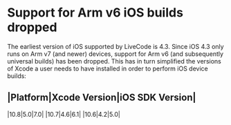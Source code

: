 # Support for Arm v6 iOS builds dropped

The earliest version of iOS supported by LiveCode is 4.3. Since iOS 4.3 only runs on Arm v7 (and newer) devices, support for Arm v6 (and subsequently universal builds) has been dropped. This has in turn simplified the versions of Xcode a user needs to have installed in order to perform iOS device builds:

|Platform|Xcode Version|iOS SDK Version|
-
|10.8|5.0|7.0|
|10.7|4.6|6.1|
|10.6|4.2|5.0|
